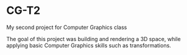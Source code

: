 # CG-T2
My second project for Computer Graphics class

The goal of this project was building and rendering a 3D space, while applying basic Computer Graphics skills such as transformations.
